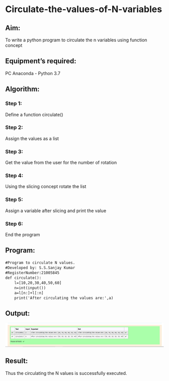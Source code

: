# Circulate-the-values-of-N-variables
## Aim:
To write a python program to circulate the n variables using function concept
## Equipment’s required:
PC
Anaconda - Python 3.7
## Algorithm: 
### Step 1: 
Define a function circulate()
### Step 2:
Assign the values as a list
### Step 3: 
Get the value from the user for the number of rotation
### Step 4: 
Using the slicing concept rotate the list
### Step 5: 
Assign a variable after slicing and print the value
### Step 6: 
End the program
## Program:
```
#Program to circulate N values.
#Developed by: S.S.Sanjay Kumar
#RegisterNumber:21005845
def circulate():
    l=[10,20,30,40,50,60]
    n=int(input())
    a=l[n:]+l[:n]
    print('After circulating the values are:',a)
```

## Output:
![PYTHON2](./Python02.png)

## Result:
Thus the circulating the N values is successfully executed.

